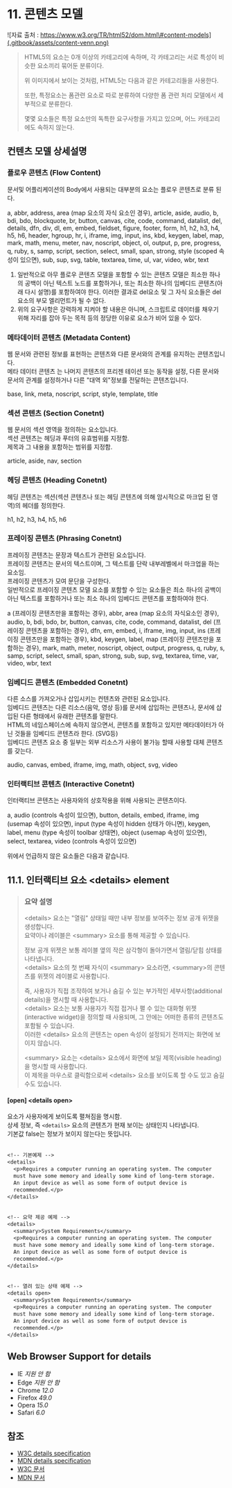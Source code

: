 # 11. 콘텐츠 모델

![&#xC790;&#xB8CC; &#xCD9C;&#xCC98; : https://www.w3.org/TR/html52/dom.html\#content-models](.gitbook/assets/content-venn.png)



> HTML5의 요소는 0개 이상의 카테고리에 속하며, 각 카테고리는 서로 특성이 비슷한 요소끼리 묶어둔 분류이다.
>
> 위 이미지에서 보이는 것처럼, HTML5는 다음과 같은 카테고리들을 사용한다.
>
> 또한, 특정요소는 폼관련 요소로 따로 분류하여 다양한 폼 관련 처리 모델에서 세부적으로 분류한다.
>
> 몇몇 요소들은 특정 요소만의 독특한 요구사항을 가지고 있으며, 어느 카테고리에도 속하지 않는다.

## 컨텐츠 모델 상세설명

### 플로우 콘텐츠 \(Flow Content\)

문서및 어플리케이션의 Body에서 사용되는 대부분의 요소는 플로우 콘텐츠로 분류 된다.

a, abbr, address, area \(map 요소의 자식 요소인 경우\), article, aside, audio, b, bdi, bdo, blockquote, br, button, canvas, cite, code, command, datalist, del, details, dfn, div, dl, em, embed, fieldset, figure, footer, form, h1, h2, h3, h4, h5, h6, header, hgroup, hr, i, iframe, img, input, ins, kbd, keygen, label, map, mark, math, menu, meter, nav, noscript, object, ol, output, p, pre, progress, q, ruby, s, samp, script, section, select, small, span, strong, style \(scoped 속성이 있으면\), sub, sup, svg, table, textarea, time, ul, var, video, wbr, text

1. 일반적으로 아무 플로우 콘텐츠 모델을 포함할 수 있는 콘텐츠 모델은 최소한 하나의 공백이 아닌 텍스트 노드를 포함하거나, 또는 최소한 하나의 임베디드 콘텐츠\(아래 다시 설명\)를 포함하여야 한다. 이러한 결과로 del요소 및 그 자식 요소들은 del요소의 부모 엘리먼트가 될 수 없다.
2. 위의 요구사항은 강력하게 지켜야 할 내용은 아니며, 스크립트로 데이터를 채우기 위해 자리를 잡아 두는 목적 등의 정당한 이유로 요소가 비어 있을 수 있다.

### 메타데이터 콘텐츠 \(Metadata Content\)

웹 문서와 관련된 정보를 표현하는 콘텐츠와 다른 문서와의 관계를 유지하는 콘텐츠입니다.  
메타 데이터 콘텐츠 는 나머지 콘텐츠의 프리젠 테이션 또는 동작을 설정, 다른 문서와 문서의 관계를 설정하거나 다른 "대역 외"정보를 전달하는 콘텐츠입니다.

base, link, meta, noscript, script, style, template, title

### 섹션 콘텐츠 \(Section Conetnt\)

웹 문서의 섹션 영역을 정의하는 요소입니다.  
섹션 콘텐츠는 헤딩과 푸터의 유효범위를 지정함.  
제목과 그 내용을 포함하는 범위를 지정함.

article, aside, nav, section

### 헤딩 콘텐츠 \(Heading Conetnt\)

헤딩 콘텐츠는 섹션\(섹션 콘텐츠나 또는 헤딩 콘텐츠에 의해 암시적으로 마크업 된 영역\)의 헤더를 정의한다.

h1, h2, h3, h4, h5, h6

### 프레이징 콘텐츠 \(Phrasing Conetnt\)

프레이징 콘텐츠는 문장과 텍스트가 관련된 요소입니다.  
프레이징 콘텐츠는 문서의 텍스트이며, 그 텍스트를 단락 내부레벨에서 마크업을 하는 요소임.  
프레이징 콘텐츠가 모여 문단을 구성한다.  
일반적으로 프레이징 콘텐츠 모델 요소를 포함할 수 있는 요소들은 최소 하나의 공백이 아닌 텍스트를 포함하거나 또는 최소 하나의 임베디드 콘텐츠를 포함하여야 한다.

a \(프레이징 콘텐츠만을 포함하는 경우\), abbr, area \(map 요소의 자식요소인 경우\), audio, b, bdi, bdo, br, button, canvas, cite, code, command, datalist, del \(프레이징 콘텐츠을 포함하는 경우\), dfn, em, embed, i, iframe, img, input, ins \(프레이징 콘텐츠만을 포함하는 경우\), kbd, keygen, label, map \(프레이징 콘텐츠만을 포함하는 경우\), mark, math, meter, noscript, object, output, progress, q, ruby, s, samp, script, select, small, span, strong, sub, sup, svg, textarea, time, var, video, wbr, text

### 임베디드 콘텐츠 \(Embedded Conetnt\)

다른 소스를 가져오거나 삽입시키는 컨텐츠와 관련된 요소입니다.  
임베디드 콘텐츠는 다른 리소스\(음악, 영상 등\)를 문서에 삽입하는 콘텐츠나, 문서에 삽입된 다른 형태에서 유래한 콘텐츠를 말한다.  
HTML의 네임스페이스에 속하지 않으면서, 콘텐츠를 포함하고 있지만 메타데이터가 아닌 것들을 임베디드 콘텐츠라 한다. \(SVG등\)  
임베디드 콘텐츠 요소 중 일부는 외부 리소스가 사용이 불가능 할때 사용할 대체 콘텐츠를 갖는다.

audio, canvas, embed, iframe, img, math, object, svg, video

### 인터랙티브 콘텐츠 \(Interactive Conetnt\)

인터랙티브 콘텐츠는 사용자와의 상호작용을 위해 사용되는 콘텐츠이다.

a, audio \(controls 속성이 있으면\), button, details, embed, iframe, img \(usemap 속성이 있으면\), input \(type 속성이 hidden 상태가 아니면\), keygen, label, menu \(type 속성이 toolbar 상태면\), object \(usemap 속성이 있으면\), select, textarea, video \(controls 속성이 있으면\)

위에서 언급하지 않은 요소들은 다음과 같습니다.

## 11.1. 인터랙티브 요소 &lt;details&gt; element

> ### 요약 설명
>
> &lt;details&gt; 요소는 "열림" 상태일 때만 내부 정보를 보여주는 정보 공개 위젯을 생성합니다.  
> 요약이나 레이블은 &lt;summary&gt; 요소를 통해 제공할 수 있습니다.
>
> 정보 공개 위젯은 보통 레이블 옆의 작은 삼각형이 돌아가면서 열림/닫힘 상태를 나타냅니다.  
> &lt;details&gt; 요소의 첫 번째 자식이 &lt;summary&gt; 요소라면, &lt;summary&gt;의 콘텐츠를 위젯의 레이블로 사용합니다.
>
> 즉, 사용자가 직접 조작하여 보거나 숨길 수 있는 부가적인 세부사항\(additional details\)을 명시할 때 사용합니다.  
> &lt;details&gt; 요소는 보통 사용자가 직접 접거나 펼 수 있는 대화형 위젯\(interactive widget\)을 정의할 때 사용되며, 그 안에는 어떠한 종류의 콘텐츠도 포함될 수 있습니다.  
> 이러한 &lt;details&gt; 요소의 콘텐츠는 open 속성이 설정되기 전까지는 화면에 보이지 않습니다.
>
> &lt;summary&gt; 요소는 &lt;details&gt; 요소에서 화면에 보일 제목\(visible heading\)을 명시할 때 사용합니다.  
> 이 제목을 마우스로 클릭함으로써 &lt;details&gt; 요소를 보이도록 할 수도 있고 숨길 수도 있습니다.

#### \[open\] &lt;details open&gt;

요소가 사용자에게 보이도록 펼쳐짐을 명시함.  
상세 정보, 즉 `<details>` 요소의 콘텐츠가 현재 보이는 상태인지 나타냅니다.  
기본값 false는 정보가 보이지 않는다는 뜻입니다.

```text

<!-- 기본예제 -->
<details>
  <p>Requires a computer running an operating system. The computer
  must have some memory and ideally some kind of long-term storage.
  An input device as well as some form of output device is
  recommended.</p>
</details>
```

```text

<!-- 요약 제공 예제 -->
<details>
  <summary>System Requirements</summary>
  <p>Requires a computer running an operating system. The computer
  must have some memory and ideally some kind of long-term storage.
  An input device as well as some form of output device is
  recommended.</p>
</details>
```

```text

<!-- 열려 있는 상태 예제 -->
<details open>
  <summary>System Requirements</summary>
  <p>Requires a computer running an operating system. The computer
  must have some memory and ideally some kind of long-term storage.
  An input device as well as some form of output device is
  recommended.</p>
</details>
```

## **Web Browser Support for details**

* IE _지원 안 함_
* Edge _지원 안 함_
* Chrome _12.0_
* Firefox _49.0_
* Opera _15.0_
* Safari _6.0_

## 참조

* [W3C details specification](https://www.w3.org/TR/html51/semantics.html#the-details-element) 
* [MDN details specification](https://developer.mozilla.org/ko/docs/Web/HTML/Element/details)
* [W3C 문서](https://www.w3.org/TR/html52/dom.html#content-models)
* [MDN 문서](https://developer.mozilla.org/en-US/docs/Web/Guide/HTML/Content_categories)







